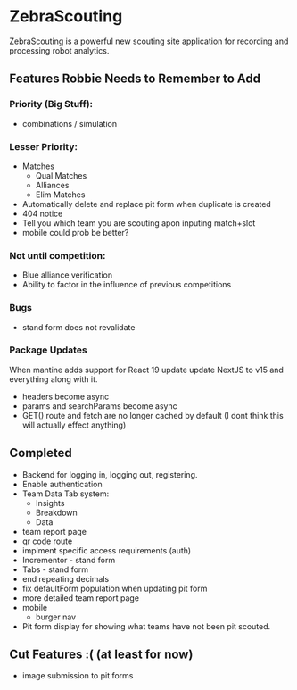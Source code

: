 # ZebraScouting

ZebraScouting is a powerful new scouting site application for recording and processing robot analytics.

## Features Robbie Needs to Remember to Add

### Priority (Big Stuff):

- combinations / simulation

### Lesser Priority:

* Matches
  * Qual Matches
  * Alliances
  * Elim Matches
* Automatically delete and replace pit form when duplicate is created
* 404 notice
* Tell you which team you are scouting apon inputing match+slot
* mobile could prob be better?

### Not until competition:

* Blue alliance verification
* Ability to factor in the influence of previous competitions

### Bugs

* stand form does not revalidate

### Package Updates

When mantine adds support for React 19 update update NextJS to v15 and everything along with it.
* headers become async
* params and searchParams become async
* GET() route and fetch are no longer cached by default (I dont think this will actually effect anything)

## Completed

* Backend for logging in, logging out, registering.
* Enable authentication
* Team Data Tab system:
  * Insights
  * Breakdown
  * Data
* team report page
* qr code route
* implment specific access requirements (auth)
* Incrementor - stand form
* Tabs - stand form
* end repeating decimals
* fix defaultForm population when updating pit form
* more detailed team report page
* mobile
  * burger nav
* Pit form display for showing what teams have not been pit scouted.

## Cut Features :( (at least for now)

* image submission to pit forms